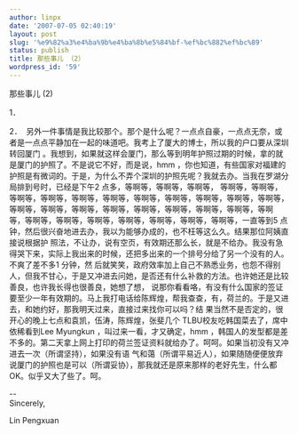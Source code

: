 ```yaml
---
author: linpx
date: '2007-07-05 02:40:19'
layout: post
slug: '%e9%82%a3%e4%ba%9b%e4%ba%8b%e5%84%bf-%ef%bc%882%ef%bc%89'
status: publish
title: 那些事儿 （2）
wordpress_id: '59'
---
```


  

那些事儿 (2)


1．


2．   另外一件事情是我比较那个。那个是什么呢？一点点自豪，一点点无奈，或者是一点点平静加在一起的味道吧。我考上了厦大的博士，所以我的户口要从深圳转回厦门
。我想到，如果就这样会厦门，那么等到明年护照过期的时候，拿的就是厦门的护照了。不是说它不好，而是说，hmm
，你也知道，有些国家对福建的护照是有微词的。于是，为什么不弄个深圳的护照先呢？我就去办。当我在罗湖分局排到号时，已经是下午2 点多，等啊等，等啊等，等啊等，
等啊等，等啊等，等啊等，等啊等，等啊等，等啊等，等啊等，等啊等，等啊等，等啊等，等啊等，等啊等，等啊等，等啊等，等啊等，等啊等，等啊等，等啊等，等啊等，等啊
等，等啊等，等啊等，等啊等，等啊等，等啊等，等啊等，等啊等，一直等到5 点钟，然后很兴奋地进去办，我以为能够办成的，也不枉等这么久。结果那位阿姨直接说根据护
照法，不让办，说有空页，有效期还那么长，就是不给办。我没有急得哭下来，实际上我出来的时候，还把多出来的一个排号分给了另一个没有的人。不爽了差不多1 分钟，然
后就笑笑，政府效率加上自己不熟悉业务，也怨不得别人，但我不甘心，于是又冲进去问她，是否还有什么补救的方法。也许她还是比较善良，也许我长得也很善良，她想了想，
说那你看看咯，有没有什么国家的签证要至少一年有效期的。马上我打电话给陈辉煌，帮我查查，有，荷兰的。于是又进去，和她约好，那我明天过来，直接过来找你可以吗？结
果当然不是否定的，很开心的晚上七点和袁凯，伍涛，陈辉煌，张斐几个 TLBU校友吃韩国菜去了，席中依稀看到Lee Myungkun
，叫过来一看，才又确定，hmm ，韩国人的发型都是差不多的。第二天拿上网上打印的荷兰签证资料就给办了。呵呵。如果当初没有又冲进去一次（所谓坚持），如果没有语
气和蔼（所谓平易近人），如果随随便便放弃说厦门的护照也是可以（所谓妥协），那我就还是原来那样的老好先生，什么都 OK。似乎又大了些了。呵。

--   
Sincerely,

  
Lin Pengxuan

